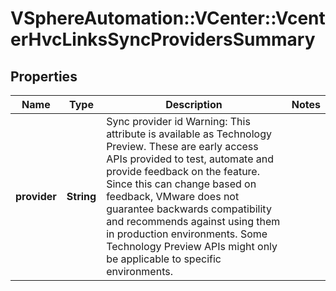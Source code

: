 # VSphereAutomation::VCenter::VcenterHvcLinksSyncProvidersSummary

## Properties
Name | Type | Description | Notes
------------ | ------------- | ------------- | -------------
**provider** | **String** | Sync provider id Warning: This attribute is available as Technology Preview. These are early access APIs provided to test, automate and provide feedback on the feature. Since this can change based on feedback, VMware does not guarantee backwards compatibility and recommends against using them in production environments. Some Technology Preview APIs might only be applicable to specific environments. | 


